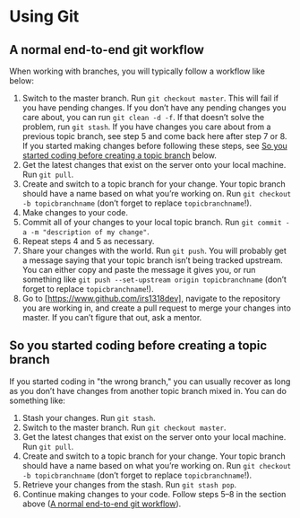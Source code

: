 # Using Git

## A normal end-to-end git workflow

When working with branches, you will typically follow a workflow like below:

1. Switch to the master branch. Run `git checkout master`. This will fail if you have pending changes. If you don’t have any pending changes you care about, you can run `git clean -d -f`. If that doesn’t solve the problem, run `git stash`. If you have changes you care about from a previous topic branch, see step 5 and come back here after step 7 or 8. If you started making changes before following these steps, see [So you started coding before creating a topic branch](#so-you-started-coding-before-creating-a-topic-branch) below.
2. Get the latest changes that exist on the server onto your local machine. Run `git pull`.
3. Create and switch to a topic branch for your change. Your topic branch should have a name based on what you’re working on. Run `git checkout -b topicbranchname` (don’t forget to replace `topicbranchname`!).
4. Make changes to your code.
5. Commit all of your changes to your local topic branch. Run `git commit -a -m "description of my change"`.
6. Repeat steps 4 and 5 as necessary.
7. Share your changes with the world. Run `git push`. You will probably get a message saying that your topic branch isn’t being tracked upstream. You can either copy and paste the message it gives you, or run something like `git push --set-upstream origin topicbranchname` (don’t forget to replace `topicbranchname`!).
8. Go to [https://www.github.com/irs1318dev], navigate to the repository you are working in, and create a pull request to merge your changes into master. If you can’t figure that out, ask a mentor.

## So you started coding before creating a topic branch

If you started coding in "the wrong branch," you can usually recover as long as you don’t have changes from another topic branch mixed in. You can do something like:

1. Stash your changes. Run `git stash`.
2. Switch to the master branch. Run `git checkout master`.
3. Get the latest changes that exist on the server onto your local machine. Run `git pull`.
4. Create and switch to a topic branch for your change. Your topic branch should have a name based on what you’re working on. Run `git checkout -b topicbranchname` (don’t forget to replace `topicbranchname`!).
5. Retrieve your changes from the stash. Run `git stash pop`.
6. Continue making changes to your code. Follow steps 5–8 in the section above ([A normal end-to-end git workflow](#a-normal-end-to-end-git-workflow)).
